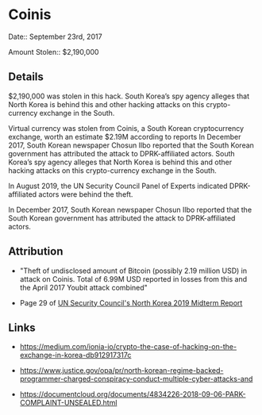 # Coinis

Date:: September 23rd, 2017

Amount Stolen:: $2,190,000


## Details

$2,190,000 was stolen in this hack. South Korea’s spy agency alleges that North Korea is behind this and other hacking attacks on this crypto-currency exchange in the South.

Virtual currency was stolen from Coinis, a South Korean cryptocurrency exchange, worth an estimate $2.19M according to reports In December 2017, South Korean newspaper Chosun Ilbo reported that the South Korean government has attributed the attack to DPRK-affiliated actors. South Korea’s spy agency alleges that North Korea is behind this and other hacking attacks on this crypto-currency exchange in the South.

In August 2019, the UN Security Council Panel of Experts indicated DPRK-affiliated actors were behind the theft. 

In December 2017, South Korean newspaper Chosun Ilbo reported that the South Korean government has attributed the attack to DPRK-affiliated actors.


## Attribution 

- "Theft of undisclosed amount of Bitcoin (possibly 2.19 million USD) in attack on Coinis. Total of 6.99M USD reported in losses from this and the April 2017 Youbit attack combined"

- Page 29 of [UN Security Council's North Korea 2019 Midterm Report](http://undocs.org/S/2019/691)


## Links

- https://medium.com/ionia-io/crypto-the-case-of-hacking-on-the-exchange-in-korea-db912917317c

- https://www.justice.gov/opa/pr/north-korean-regime-backed-programmer-charged-conspiracy-conduct-multiple-cyber-attacks-and

- https://documentcloud.org/documents/4834226-2018-09-06-PARK-COMPLAINT-UNSEALED.html
